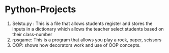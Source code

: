# Python-Projects
1) Selstu.py : This is a file that allows students register and stores the inputs in a dictionary which allows the teacher select students based on their class-number
2) rpsgame: This is a program that allows you play a rock, paper, scissors
3) OOP: shows how decorators work and use of OOP concepts.
